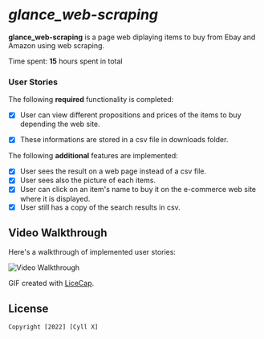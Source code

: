 # *glance_web-scraping*

**glance_web-scraping** is a page web diplaying items to buy from Ebay and Amazon using web scraping.

Time spent: **15** hours spent in total

### User Stories

The following **required** functionality is completed:

- [x] User can view different propositions and prices of the items to buy depending the web site.
- [x] These informations are stored in a csv file in downloads folder.


The following **additional** features are implemented:

- [x] User sees the result on a web page instead of a csv file.
- [x] User sees also the picture of each items.
- [x] User can click on an item's name to buy it on the e-commerce web site where it is displayed.
- [x] User still has a copy of the search results in csv.

## Video Walkthrough

Here's a walkthrough of implemented user stories:

<img src='web.gif' title='Video Walkthrough' width='' alt='Video Walkthrough' />

GIF created with [LiceCap](http://www.cockos.com/licecap/).


## License

    Copyright [2022] [Cyll X]
